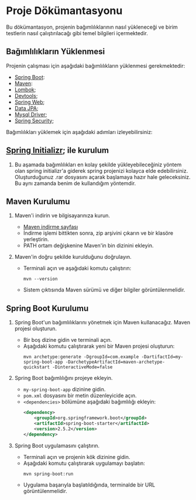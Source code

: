 # Proje Dökümantasyonu

Bu dökümantasyon, projenin bağımlılıklarının nasıl yükleneceği ve birim testlerin nasıl çalıştırılacağı gibi temel bilgileri içermektedir.

## Bağımlılıkların Yüklenmesi

Projenin çalışması için aşağıdaki bağımlılıkların yüklenmesi gerekmektedir:

- [Spring Boot](https://spring.io/projects/spring-boot):
- [Maven](https://maven.apache.org/index.html):
- [Lombok](https://projectlombok.org/download);
- [Devtools](https://www.oracle.com/database/technologies/application-development-java-dev-tools.html);
- [Spring Web](https://mvnrepository.com/artifact/org.springframework/spring-web);
- [Data JPA](https://mvnrepository.com/artifact/org.springframework.data/spring-data-jpa);
- [Mysql Driver](https://spring.io/guides/gs/accessing-data-mysql/);
- [Spring Security](https://spring.io/guides/gs/securing-web/);

Bağımlılıkları yüklemek için aşağıdaki adımları izleyebilirsiniz:
## [Spring Initializr](start.spring.io); ile kurulum
1. Bu aşamada bağımlılıkları en kolay şekilde yükleyebileceğiniz yöntem olan spring initializr'a giderek spring projenizi kolayca elde edebilirsiniz. Oluşturduğunuz .rar dosyasını açarak başlamaya hazır hale geleceksiniz. Bu aynı zamanda benim de kullandığım yöntemdir.
## Maven Kurulumu

1. Maven'i indirin ve bilgisayarınıza kurun.
   - [Maven indirme sayfası](https://maven.apache.org/download.cgi)
   - İndirme işlemi bittikten sonra, zip arşivini çıkarın ve bir klasöre yerleştirin.
   - PATH ortam değişkenine Maven'in bin dizinini ekleyin.

2. Maven'in doğru şekilde kurulduğunu doğrulayın.
   - Terminali açın ve aşağıdaki komutu çalıştırın:
     ```
     mvn --version
     ```
   - Sistem çıktısında Maven sürümü ve diğer bilgiler görüntülenmelidir.

## Spring Boot Kurulumu

1. Spring Boot'un bağımlılıklarını yönetmek için Maven kullanacağız. Maven projesi oluşturun.
   - Bir boş dizine gidin ve terminali açın.
   - Aşağıdaki komutu çalıştırarak yeni bir Maven projesi oluşturun:
     ```
     mvn archetype:generate -DgroupId=com.example -DartifactId=my-spring-boot-app -DarchetypeArtifactId=maven-archetype-quickstart -DinteractiveMode=false
     ```

2. Spring Boot bağımlılığını projeye ekleyin.
   - `my-spring-boot-app` dizinine gidin.
   - `pom.xml` dosyasını bir metin düzenleyicide açın.
   - `<dependencies>` bölümüne aşağıdaki bağımlılığı ekleyin:
     ```xml
     <dependency>
         <groupId>org.springframework.boot</groupId>
         <artifactId>spring-boot-starter</artifactId>
         <version>2.5.2</version>
     </dependency>
     ```

3. Spring Boot uygulamasını çalıştırın.
   - Terminali açın ve projenin kök dizinine gidin.
   - Aşağıdaki komutu çalıştırarak uygulamayı başlatın:
     ```
     mvn spring-boot:run
     ```
   - Uygulama başarıyla başlatıldığında, terminalde bir URL görüntülenmelidir.
  

